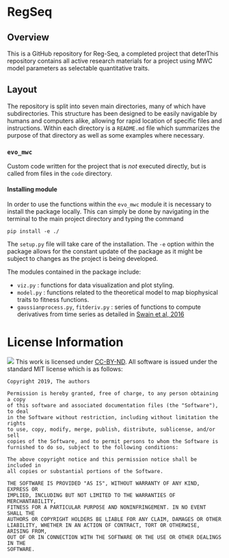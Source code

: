 # RegSeq

## Overview
This is a GitHub repository for Reg-Seq, a completed project that deterThis repository contains all active research materials for a project using MWC
model parameters as selectable quantitative traits.

## Layout
The repository is split into seven main directories, many of which have
subdirectories. This structure has been designed to be easily navigable by
humans and computers alike, allowing for rapid location of specific files and
instructions. Within each directory is a `README.md` file which summarizes the
purpose of that directory as well as some examples where necessary. 

### **`evo_mwc`** 
Custom code written for the project that is *not* executed directly, but is
called from files in the `code` directory.

#### **Installing module**
In order to use the functions within the `evo_mwc` module it is necessary to
install the package locally. This can simply be done by navigating in the
terminal to the main project directory and typing the command
```
pip install -e ./
```
The `setup.py` file will take care of the installation. The `-e` option within
the package allows for the constant update of the package as it might be
subject to changes as the project is being developed.

The modules contained in the package include:
- `viz.py` : functions for data visualization and plot styling.
- `model.py` : functions related to the theoretical model to map biophysical
  traits to fitness functions.
- `gaussianprocess.py`, `fitderiv.py` : series of functions to compute
  derivatives from time series as detailed in [Swain et al,
  2016](https://www.nature.com/articles/ncomms13766) 

<!-- ### **`code`** 
Where all of the *executed* code lives. This includes pipelines, scripts, and
figure files. 
 * **`processing`**: Any code used to *transform* the data into another type
   should live here. This can include everything from parsing of text data,
   image segmentation/filtering, or simulations.
 * **`analysis`**: Any code to to *draw conclusions* from an experiment or data
   set. This may include regression, dimensionality reduction, or calculation
   of various quantities.
 * **`exploratory`**: A sandbox where you keep a record of your different
   approaches to transformation, interpretation, cleaning, or generation of
   data.
 * **`figures`**: Any code used to generate figures for your finished work,
   presentations, or for any other use.

### **`data`** 
All raw data collected from your experiments as well as copies of the
transformed data from your processing code. 

### **`miscellaneous`** 
Files that may not be code, but are important for reproducibility of your
findings.
* **`protocols`**: A well annotated and general description of the experiments.

* **`materials`**: Information regarding the materials used in the experiments

* **`software details`**: Information about your computational environment 

### **`tests`** 
All test suites for your code. *Any custom code you've written should be
thoroughly and adequately tested to make sure you know how it is working.*

### **`templates`** 
Files that serve as blank templates that document the procedures taken for each
experiment, simulation, or analysis routine.  -->

# License Information
<img src="https://licensebuttons.net/l/by-nd/3.0/88x31.png"> This work is
licensed under [CC-BY-ND](https://creativecommons.org/licenses/by-nd/4.0/). All
software is issued under the standard MIT license which is as follows:

```
Copyright 2019, The authors

Permission is hereby granted, free of charge, to any person obtaining a copy
of this software and associated documentation files (the "Software"), to deal
in the Software without restriction, including without limitation the rights
to use, copy, modify, merge, publish, distribute, sublicense, and/or sell
copies of the Software, and to permit persons to whom the Software is
furnished to do so, subject to the following conditions:

The above copyright notice and this permission notice shall be included in
all copies or substantial portions of the Software.

THE SOFTWARE IS PROVIDED "AS IS", WITHOUT WARRANTY OF ANY KIND, EXPRESS OR
IMPLIED, INCLUDING BUT NOT LIMITED TO THE WARRANTIES OF MERCHANTABILITY,
FITNESS FOR A PARTICULAR PURPOSE AND NONINFRINGEMENT. IN NO EVENT SHALL THE
AUTHORS OR COPYRIGHT HOLDERS BE LIABLE FOR ANY CLAIM, DAMAGES OR OTHER
LIABILITY, WHETHER IN AN ACTION OF CONTRACT, TORT OR OTHERWISE, ARISING FROM,
OUT OF OR IN CONNECTION WITH THE SOFTWARE OR THE USE OR OTHER DEALINGS IN THE
SOFTWARE.
```
